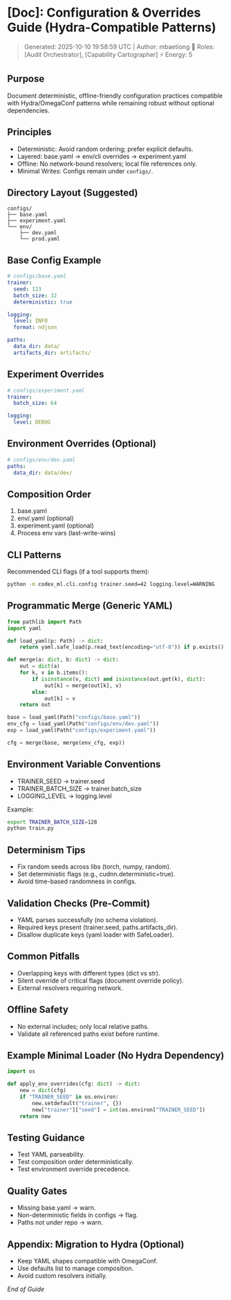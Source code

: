 # [Doc]: Configuration & Overrides Guide (Hydra-Compatible Patterns)
> Generated: 2025-10-10 19:58:59 UTC | Author: mbaetiong
🧠 Roles: [Audit Orchestrator], [Capability Cartographer] ⚡ Energy: 5

## Purpose
Document deterministic, offline-friendly configuration practices compatible with Hydra/OmegaConf patterns while remaining robust without optional dependencies.

## Principles
- Deterministic: Avoid random ordering; prefer explicit defaults.
- Layered: base.yaml → env/cli overrides → experiment.yaml
- Offline: No network-bound resolvers; local file references only.
- Minimal Writes: Configs remain under `configs/`.

## Directory Layout (Suggested)
```text
configs/
├── base.yaml
├── experiment.yaml
└── env/
    ├── dev.yaml
    └── prod.yaml
```

## Base Config Example
```yaml
# configs/base.yaml
trainer:
  seed: 123
  batch_size: 32
  deterministic: true

logging:
  level: INFO
  format: ndjson

paths:
  data_dir: data/
  artifacts_dir: artifacts/
```

## Experiment Overrides
```yaml
# configs/experiment.yaml
trainer:
  batch_size: 64

logging:
  level: DEBUG
```

## Environment Overrides (Optional)
```yaml
# configs/env/dev.yaml
paths:
  data_dir: data/dev/
```

## Composition Order
1) base.yaml
2) env/<env>.yaml (optional)
3) experiment.yaml (optional)
4) Process env vars (last-write-wins)

## CLI Patterns
Recommended CLI flags (if a tool supports them):
```bash
python -m codex_ml.cli.config trainer.seed=42 logging.level=WARNING
```

## Programmatic Merge (Generic YAML)
```python
from pathlib import Path
import yaml

def load_yaml(p: Path) -> dict:
    return yaml.safe_load(p.read_text(encoding="utf-8")) if p.exists() else {}

def merge(a: dict, b: dict) -> dict:
    out = dict(a)
    for k, v in b.items():
        if isinstance(v, dict) and isinstance(out.get(k), dict):
            out[k] = merge(out[k], v)
        else:
            out[k] = v
    return out

base = load_yaml(Path("configs/base.yaml"))
env_cfg = load_yaml(Path("configs/env/dev.yaml"))
exp = load_yaml(Path("configs/experiment.yaml"))

cfg = merge(base, merge(env_cfg, exp))
```

## Environment Variable Conventions
- TRAINER_SEED → trainer.seed
- TRAINER_BATCH_SIZE → trainer.batch_size
- LOGGING_LEVEL → logging.level

Example:
```bash
export TRAINER_BATCH_SIZE=128
python train.py
```

## Determinism Tips
- Fix random seeds across libs (torch, numpy, random).
- Set deterministic flags (e.g., cudnn.deterministic=true).
- Avoid time-based randomness in configs.

## Validation Checks (Pre-Commit)
- YAML parses successfully (no schema violation).
- Required keys present (trainer.seed, paths.artifacts_dir).
- Disallow duplicate keys (yaml loader with SafeLoader).

## Common Pitfalls
- Overlapping keys with different types (dict vs str).
- Silent override of critical flags (document override policy).
- External resolvers requiring network.

## Offline Safety
- No external includes; only local relative paths.
- Validate all referenced paths exist before runtime.

## Example Minimal Loader (No Hydra Dependency)
```python
import os

def apply_env_overrides(cfg: dict) -> dict:
    new = dict(cfg)
    if "TRAINER_SEED" in os.environ:
        new.setdefault("trainer", {})
        new["trainer"]["seed"] = int(os.environ["TRAINER_SEED"])
    return new
```

## Testing Guidance
- Test YAML parseability.
- Test composition order deterministically.
- Test environment override precedence.

## Quality Gates
- Missing base.yaml → warn.
- Non-deterministic fields in configs → flag.
- Paths not under repo → warn.

## Appendix: Migration to Hydra (Optional)
- Keep YAML shapes compatible with OmegaConf.
- Use defaults list to manage composition.
- Avoid custom resolvers initially.

*End of Guide*
